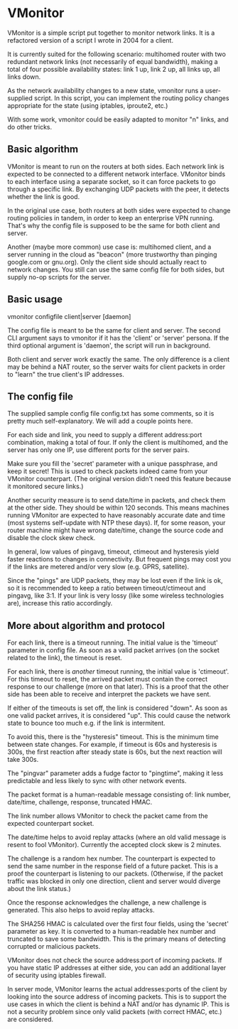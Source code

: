 # VMonitor

VMonitor is a simple script put together to monitor network links. It is a
refactored version of a script I wrote in 2004 for a client.

It is currently suited for the following scenario: multihomed router with two redundant
network links (not necessarily of equal bandwidth), making a total
of four possible availability states: link 1 up, link 2 up, all links up,
all links down.

As the network availability changes to a new state, vmonitor runs a
user-supplied script. In this script, you can implement the routing
policy changes appropriate for the state (using iptables, iproute2, etc.)

With some work, vmonitor could be easily adapted to monitor "n" links,
and do other tricks.

## Basic algorithm

VMonitor is meant to run on the routers at both sides. Each network link is expected to
be connected to a different network interface. VMonitor binds to each interface 
using a separate socket, so it can force packets to go through a specific link.
By exchanging UDP packets with the peer, it detects whether the link is good.

In the original use case, both routers at both sides were expected to change
routing policies in tandem, in order to keep an enterprise VPN running. That's why the
config file is supposed to be the same for both client and server.

Another (maybe more common) use case is: multihomed client, and a server running
in the cloud as "beacon" (more trustworthy than pinging google.com or gnu.org).
Only the client side should actually react to network changes. You still can use
the same config file for both sides, but supply no-op scripts for the server.

## Basic usage 

vmonitor configfile client|server [daemon]

The config file is meant to be the same for client and server. The
second CLI argument says to vmonitor if it has the 'client' or 'server'
persona. If the third optional argument is 'daemon', the script will
run in background.

Both client and server work exactly the same. The only difference is
a client may be behind a NAT router, so the server waits for client
packets in order to "learn" the true client's IP addresses.

## The config file

The supplied sample config file config.txt has some comments, so it is
pretty much self-explanatory. We will add a couple points here.

For each side and link, you need to supply a different address:port combination,
making a total of four. If only the client is multihomed, and the server
has only one IP, use different ports for the server pairs.

Make sure you fill the 'secret' parameter with a unique passphrase, and keep
it secret! This is used to check packets indeed came from your VMonitor
counterpart. (The original version didn't need this feature because it 
monitored secure links.)

Another security measure is to send date/time in packets, and check them
at the other side. They should be within 120 seconds. This means machines
running VMonitor are expected to have reasonably accurate date and time
(most systems self-update with NTP these days). If, for some reason,
your router machine might have wrong date/time, change the source code
and disable the clock skew check.

In general, low values of pingavg, timeout, ctimeout and hysteresis yield
faster reactions to changes in connectivity. But frequent pings may cost you
if the links are metered and/or very slow (e.g. GPRS, satellite).

Since the "pings" are UDP packets, they may be lost even if the link is ok,
so it is recommended to keep a ratio between timeout/ctimeout and pingavg,
like 3:1. If your link is very lossy (like some wireless technologies are),
increase this ratio accordingly.

## More about algorithm and protocol

For each link, there is a timeout running. The initial value is the 'timeout'
parameter in config file. As soon as a valid packet arrives (on the socket related
to the link), the timeout is reset.

For each link, there is *another* timeout running, the initial value is 'ctimeout'.
For this timeout to reset, the arrived packet must contain the correct response
to our challenge (more on that later). This is a proof that the other side has 
been able to receive and interpret the packets we have sent.

If either of the timeouts is set off, the link is considered "down". As soon as
one valid packet arrives, it is considered "up". This could cause the network state
to bounce too much e.g. if the link is intermitent.

To avoid this, there is the "hysteresis" timeout. This is the minimum time
between state changes. For example, if timeout is 60s and hysteresis is 300s,
the first reaction after steady state is 60s, but the next reaction will take
300s.

The "pingvar" parameter adds a fudge factor to "pingtime", making it less
predictable and less likely to sync with other network events.

The packet format is a human-readable message consisting of: link number,
date/time, challenge, response, truncated HMAC.

The link number allows VMonitor to check the packet came from the expected
counterpart socket.

The date/time helps to avoid replay attacks (where an old valid message
is resent to fool VMonitor). Currently the accepted clock skew is 2 minutes.

The challenge is a random hex number. The counterpart is expected to send
the same number in the response field of a future packet. This is a proof
the counterpart is listening to our packets. (Otherwise, if the packet
traffic was blocked in only one direction, client and server would diverge
about the link status.)
 
Once the response acknowledges the challenge, a new challenge is generated.
This also helps to avoid replay attacks.

The SHA256 HMAC is calculated over the first four fields, using the 'secret' parameter
as key. It is converted to a human-readable hex number and truncated to save some bandwidth.
This is the primary means of detecting corrupted or malicious packets.

VMonitor does not check the source address:port of incoming packets. If you
have static IP addresses at either side, you can add an additional layer of
security using iptables firewall.

In server mode, VMonitor learns the actual addresses:ports of the client by
looking into the source address of incoming packets. This is to support the
use cases in which the client is behind a NAT and/or has dynamic IP. This is
not a security problem since only valid packets (with correct HMAC, etc.) are
considered.

